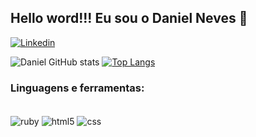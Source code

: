 ## Hello word!!! Eu sou o Daniel Neves 👋

[![Linkedin](https://img.shields.io/badge/LinkedIn-0077B5?style=for-the-badge&logo=linkedin&logoColor=white)](https://www.linkedin.com/in/daniel-tecnologia/)


![Daniel GitHub stats](https://github-readme-stats.vercel.app/api?username=daniel-neves-dev&show_icons=true&theme=dracula)
[![Top Langs](https://github-readme-stats.vercel.app/api/top-langs/?username=daniel-neves-dev&layout=demo)](https://github.com/anuraghazra/github-readme-stats)

### Linguagens e ferramentas:
<div style ="display: inline_block"></br>
    <img align = "center" alt = "ruby" src="https://img.shields.io/badge/Ruby-CC342D?style=for-the-badge&logo=ruby&logoColor=white">
    <img align = "center" alt = "html5" src="https://img.shields.io/badge/HTML5-E34F26?style=for-the-badge&logo=html5&logoColor=white">
    <img align = "center" alt = "css" src="https://img.shields.io/badge/CSS3-1572B6?style=for-the-badge&logo=css3&logoColor=white">
</div></br>
